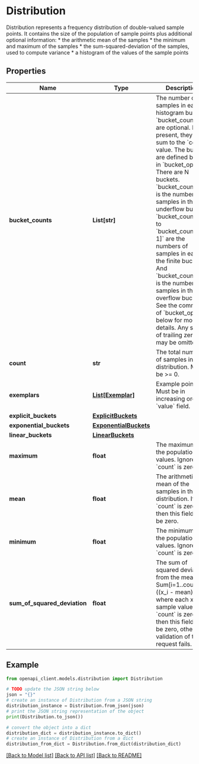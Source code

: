 # Distribution

Distribution represents a frequency distribution of double-valued sample points. It contains the size of the population of sample points plus additional optional information: * the arithmetic mean of the samples * the minimum and maximum of the samples * the sum-squared-deviation of the samples, used to compute variance * a histogram of the values of the sample points

## Properties

Name | Type | Description | Notes
------------ | ------------- | ------------- | -------------
**bucket_counts** | **List[str]** | The number of samples in each histogram bucket. &#x60;bucket_counts&#x60; are optional. If present, they must sum to the &#x60;count&#x60; value. The buckets are defined below in &#x60;bucket_option&#x60;. There are N buckets. &#x60;bucket_counts[0]&#x60; is the number of samples in the underflow bucket. &#x60;bucket_counts[1]&#x60; to &#x60;bucket_counts[N-1]&#x60; are the numbers of samples in each of the finite buckets. And &#x60;bucket_counts[N] is the number of samples in the overflow bucket. See the comments of &#x60;bucket_option&#x60; below for more details. Any suffix of trailing zeros may be omitted. | [optional] 
**count** | **str** | The total number of samples in the distribution. Must be &gt;&#x3D; 0. | [optional] 
**exemplars** | [**List[Exemplar]**](Exemplar.md) | Example points. Must be in increasing order of &#x60;value&#x60; field. | [optional] 
**explicit_buckets** | [**ExplicitBuckets**](ExplicitBuckets.md) |  | [optional] 
**exponential_buckets** | [**ExponentialBuckets**](ExponentialBuckets.md) |  | [optional] 
**linear_buckets** | [**LinearBuckets**](LinearBuckets.md) |  | [optional] 
**maximum** | **float** | The maximum of the population of values. Ignored if &#x60;count&#x60; is zero. | [optional] 
**mean** | **float** | The arithmetic mean of the samples in the distribution. If &#x60;count&#x60; is zero then this field must be zero. | [optional] 
**minimum** | **float** | The minimum of the population of values. Ignored if &#x60;count&#x60; is zero. | [optional] 
**sum_of_squared_deviation** | **float** | The sum of squared deviations from the mean: Sum[i&#x3D;1..count]((x_i - mean)^2) where each x_i is a sample values. If &#x60;count&#x60; is zero then this field must be zero, otherwise validation of the request fails. | [optional] 

## Example

```python
from openapi_client.models.distribution import Distribution

# TODO update the JSON string below
json = "{}"
# create an instance of Distribution from a JSON string
distribution_instance = Distribution.from_json(json)
# print the JSON string representation of the object
print(Distribution.to_json())

# convert the object into a dict
distribution_dict = distribution_instance.to_dict()
# create an instance of Distribution from a dict
distribution_from_dict = Distribution.from_dict(distribution_dict)
```
[[Back to Model list]](../README.md#documentation-for-models) [[Back to API list]](../README.md#documentation-for-api-endpoints) [[Back to README]](../README.md)


